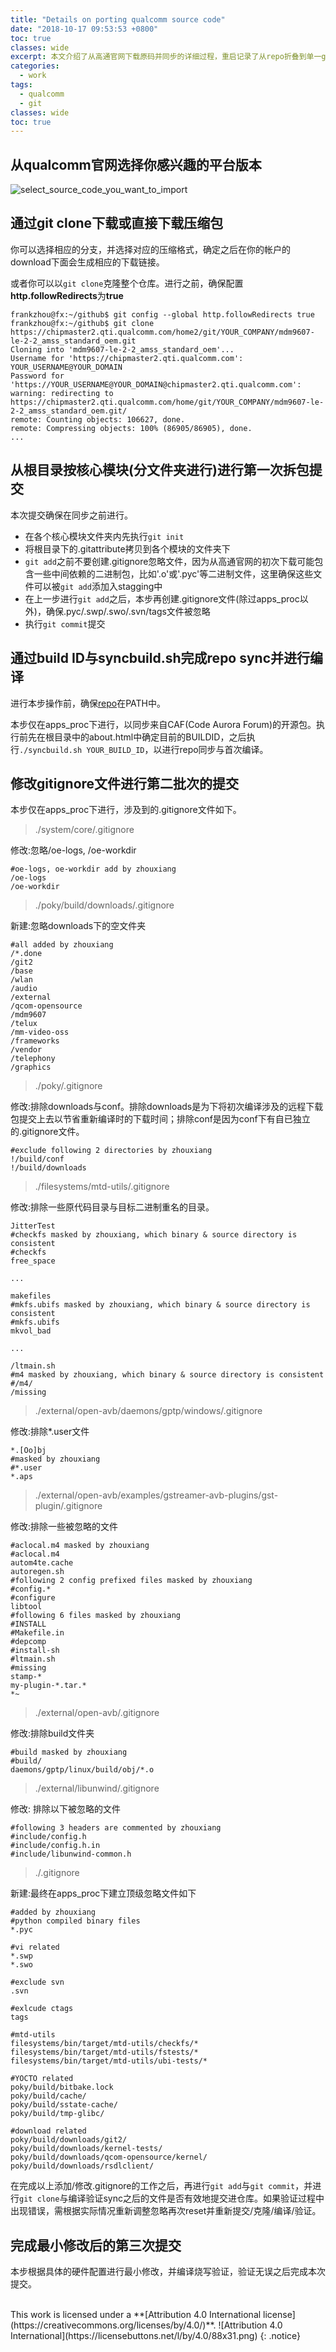 ```yaml
---
title: "Details on porting qualcomm source code"
date: "2018-10-17 09:53:53 +0800"
toc: true
classes: wide
excerpt: 本文介绍了从高通官网下载原码并同步的详细过程，重启记录了从repo折叠到单一git仓时需要修改的gitignore文件，以备下次更新基线时参考。
categories:
  - work
tags:
  - qualcomm
  - git
classes: wide
toc: true
---
```


## 从qualcomm官网选择你感兴趣的平台版本

![select_source_code_you_want_to_import](/assets/images/qualcomm/how_to_port_00_select_source_code_you_want_to_import.png)

## 通过**git clone**下载或直接下载压缩包

你可以选择相应的分支，并选择对应的压缩格式，确定之后在你的帐户的download下面会生成相应的下载链接。

或者你可以以`git clone`克隆整个仓库。进行之前，确保配置**http.followRedirects**为**true**

```
frankzhou@fx:~/github$ git config --global http.followRedirects true
frankzhou@fx:~/github$ git clone https://chipmaster2.qti.qualcomm.com/home2/git/YOUR_COMPANY/mdm9607-le-2-2_amss_standard_oem.git
Cloning into 'mdm9607-le-2-2_amss_standard_oem'...
Username for 'https://chipmaster2.qti.qualcomm.com': YOUR_USERNAME@YOUR_DOMAIN
Password for 'https://YOUR_USERNAME@YOUR_DOMAIN@chipmaster2.qti.qualcomm.com':
warning: redirecting to https://chipmaster2.qti.qualcomm.com/home/git/YOUR_COMPANY/mdm9607-le-2-2_amss_standard_oem.git/
remote: Counting objects: 106627, done.
remote: Compressing objects: 100% (86905/86905), done.
...
```

## 从根目录按核心模块(分文件夹进行)进行第一次拆包提交

本次提交确保在同步之前进行。

* 在各个核心模块文件夹内先执行`git init`
* 将根目录下的.gitattribute拷贝到各个模块的文件夹下
* `git add`之前不要创建.gitignore忽略文件，因为从高通官网的初次下载可能包含一些中间依赖的二进制包，比如'.o'或'.pyc'等二进制文件，这里确保这些文件可以被`git add`添加入stagging中
* 在上一步进行`git add`之后，本步再创建.gitignore文件(除过apps_proc以外)，确保.pyc/.swp/.swo/.svn/tags文件被忽略
* 执行`git commit`提交


## 通过build ID与syncbuild.sh完成repo sync并进行编译

进行本步操作前，确保[repo](https://mirrors.tuna.tsinghua.edu.cn/help/git-repo/)在PATH中。

本步仅在apps_proc下进行，以同步来自CAF(Code Aurora Forum)的开源包。执行前先在根目录中的about.html中确定目前的BUILDID，之后执行`./syncbuild.sh YOUR_BUILD_ID`，以进行repo同步与首次编译。

## 修改gitignore文件进行第二批次的提交

本步仅在apps_proc下进行，涉及到的.gitignore文件如下。

> ./system/core/.gitignore

修改:忽略/oe-logs, /oe-workdir

```
#oe-logs, oe-workdir add by zhouxiang
/oe-logs
/oe-workdir
```

> ./poky/build/downloads/.gitignore

新建:忽略downloads下的空文件夹

```
#all added by zhouxiang
/*.done
/git2
/base
/wlan
/audio
/external
/qcom-opensource
/mdm9607
/telux
/mm-video-oss
/frameworks
/vendor
/telephony
/graphics
```

> ./poky/.gitignore

修改:排除downloads与conf。排除downloads是为下将初次编译涉及的远程下载包提交上去以节省重新编译时的下载时间；排除conf是因为conf下有自已独立的.gitignore文件。

```
#exclude following 2 directories by zhouxiang
!/build/conf
!/build/downloads
```

> ./filesystems/mtd-utils/.gitignore

修改:排除一些原代码目录与目标二进制重名的目录。

```
JitterTest
#checkfs masked by zhouxiang, which binary & source directory is consistent
#checkfs
free_space

...

makefiles
#mkfs.ubifs masked by zhouxiang, which binary & source directory is consistent
#mkfs.ubifs
mkvol_bad

...

/ltmain.sh
#m4 masked by zhouxiang, which binary & source directory is consistent
#/m4/
/missing
```

> ./external/open-avb/daemons/gptp/windows/.gitignore

修改:排除*.user文件

```
*.[Oo]bj
#masked by zhouxiang
#*.user
*.aps
```

> ./external/open-avb/examples/gstreamer-avb-plugins/gst-plugin/.gitignore

修改:排除一些被忽略的文件

```
#aclocal.m4 masked by zhouxiang
#aclocal.m4
autom4te.cache
autoregen.sh
#following 2 config prefixed files masked by zhouxiang
#config.*
#configure
libtool
#following 6 files masked by zhouxiang
#INSTALL
#Makefile.in
#depcomp
#install-sh
#ltmain.sh
#missing
stamp-*
my-plugin-*.tar.*
*~
```
> ./external/open-avb/.gitignore

修改:排除build文件夹

```
#build masked by zhouxiang
#build/
daemons/gptp/linux/build/obj/*.o
```

> ./external/libunwind/.gitignore

修改: 排除以下被忽略的文件

```
#following 3 headers are commented by zhouxiang
#include/config.h
#include/config.h.in
#include/libunwind-common.h
```

> ./.gitignore

新建:最终在apps_proc下建立顶级忽略文件如下

```
#added by zhouxiang
#python compiled binary files
*.pyc

#vi related
*.swp
*.swo

#exclude svn
.svn

#exlcude ctags
tags

#mtd-utils
filesystems/bin/target/mtd-utils/checkfs/*
filesystems/bin/target/mtd-utils/fstests/*
filesystems/bin/target/mtd-utils/ubi-tests/*

#YOCTO related
poky/build/bitbake.lock
poky/build/cache/
poky/build/sstate-cache/
poky/build/tmp-glibc/

#download related
poky/build/downloads/git2/
poky/build/downloads/kernel-tests/
poky/build/downloads/qcom-opensource/kernel/
poky/build/downloads/rsdlclient/
```

在完成以上添加/修改.gitignore的工作之后，再进行`git add`与`git commit`，并进行`git clone`与编译验证sync之后的文件是否有效地提交进仓库。如果验证过程中出现错误，需根据实际情况重新调整忽略再次reset并重新提交/克隆/编译/验证。

## 完成最小修改后的第三次提交

本步根据具体的硬件配置进行最小修改，并编译烧写验证，验证无误之后完成本次提交。

<br>
This work is licensed under a **[Attribution 4.0 International license](https://creativecommons.org/licenses/by/4.0/)**. ![Attribution 4.0 International](https://licensebuttons.net/l/by/4.0/88x31.png)
{: .notice}
